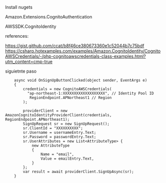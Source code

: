 Install nugets

Amazon.Extensions.CognitoAuthentication

AWSSDK.CognitoIdentity

references:

https://gist.github.com/ccat/b8f46ce380673360e1c52044b7c75bdf
https://csharp.hotexamples.com/examples/Amazon.CognitoIdentity/CognitoAWSCredentials/-/php-cognitoawscredentials-class-examples.html?utm_content=cmp-true

siguietnte paso

        async void OnSignUpButtonClicked(object sender, EventArgs e)
        {
            credentials = new CognitoAWSCredentials(
              "ap-northeast-1:XXXXXXXXXXXXXXXXXXX", // Identity Pool ID
               RegionEndpoint.APNortheast1 // Region
            );

            providerClient = new AmazonCognitoIdentityProviderClient(credentials, RegionEndpoint.APNortheast1);
            SignUpRequest sr = new SignUpRequest();
            sr.ClientId = "XXXXXXXXXX";
            sr.Username = usernameEntry.Text;
            sr.Password = passwordEntry.Text;
            sr.UserAttributes = new List<AttributeType> {
                new AttributeType
                {
                    Name = "email",
                    Value = emailEntry.Text,
                }
            };
            var result = await providerClient.SignUpAsync(sr);
        }

